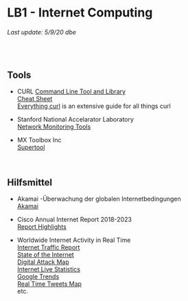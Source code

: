 # LB1 - Internet Computing
###### Last update: 5/9/20 dbe
</br>

## Tools

* CURL [Command Line Tool and Library](https://curl.haxx.se/)     
  [Cheat Sheet](https://github.com/dennyzhang/cheatsheet.dennyzhang.com/tree/master/cheatsheet-curl-A4)  
  [Everything curl](https://ec.haxx.se/) is an extensive guide for all things curl

* Stanford National Accelarator Laboratory  
  [Network Monitoring Tools](https://www.slac.stanford.edu/xorg/nmtf/nmtf-tools.html)
  
* MX Toolbox Inc  
  [Supertool](https://mxtoolbox.com/SuperTool.aspx)

</br>

## Hilfsmittel

* Akamai -Überwachung der globalen Internetbedingungen    
  [Akamai](https://www.akamai.com/de/de/resources/visualizing-akamai/)

* Cisco Annual Internet Report 2018-2023    
  [Report Highlights](https://www.cisco.com/c/en/us/solutions/executive-perspectives/annual-internet-report/air-highlights.html)
  
* Worldwide Internet Activity in Real Time  
  [Internet Traffic Report](http://www.internettrafficreport.com/)    
  [State of the Internet](https://livemap.pingdom.com/)   
  [Digital Attack Map](https://www.digitalattackmap.com/)   
  [Internet Live Statistics](https://www.internetlivestats.com/)  
  [Google Trends](https://trends.google.com/trends/hottrends/visualize?nrow=4&ncol=4)   
  [Real Time Tweets Map](https://www.tweeplers.com/map/)    
  etc.  
</br>  


